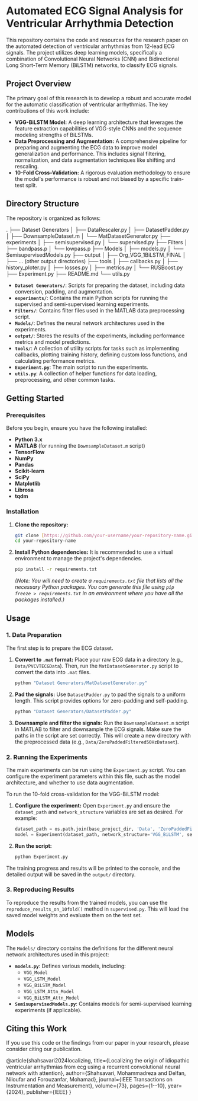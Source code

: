 # Automated ECG Signal Analysis for Ventricular Arrhythmia Detection

This repository contains the code and resources for the research paper on the automated detection of ventricular arrhythmias from 12-lead ECG signals. The project utilizes deep learning models, specifically a combination of Convolutional Neural Networks (CNN) and Bidirectional Long Short-Term Memory (BiLSTM) networks, to classify ECG signals.

## Project Overview

The primary goal of this research is to develop a robust and accurate model for the automatic classification of ventricular arrhythmias. The key contributions of this work include:

* **VGG-BiLSTM Model:** A deep learning architecture that leverages the feature extraction capabilities of VGG-style CNNs and the sequence modeling strengths of BiLSTMs.
* **Data Preprocessing and Augmentation:** A comprehensive pipeline for preparing and augmenting the ECG data to improve model generalization and performance. This includes signal filtering, normalization, and data augmentation techniques like shifting and rescaling.
* **10-Fold Cross-Validation:** A rigorous evaluation methodology to ensure the model's performance is robust and not biased by a specific train-test split.

## Directory Structure

The repository is organized as follows:

.
├── Dataset Generators
│   ├── DataRescaler.py
│   ├── DatasetPadder.py
│   ├── DownsampleDataset.m
│   └── MatDatasetGenerator.py
├── experiments
│   ├── semisupervised.py
│   └── supervised.py
├── Filters
│   ├── bandpass.p
│   └── lowpass.p
├── Models
│   ├── models.py
│   └── SemisupervisedModels.py
├── output
│   ├── Org_VGG_1BiLSTM_FINAL
│   ├── ... (other output directories)
├── tools
│   ├── callbacks.py
│   ├── history_ploter.py
│   ├── losses.py
│   ├── metrics.py
│   └── RUSBoost.py
├── Experiment.py
├── README.md
└── utils.py



-   **`Dataset Generators/`**: Scripts for preparing the dataset, including data conversion, padding, and augmentation.
-   **`experiments/`**: Contains the main Python scripts for running the supervised and semi-supervised learning experiments.
-   **`Filters/`**: Contains filter files used in the MATLAB data preprocessing script.
-   **`Models/`**: Defines the neural network architectures used in the experiments.
-   **`output/`**: Stores the results of the experiments, including performance metrics and model predictions.
-   **`tools/`**: A collection of utility scripts for tasks such as implementing callbacks, plotting training history, defining custom loss functions, and calculating performance metrics.
-   **`Experiment.py`**: The main script to run the experiments.
-   **`utils.py`**: A collection of helper functions for data loading, preprocessing, and other common tasks.

## Getting Started

### Prerequisites

Before you begin, ensure you have the following installed:

* **Python 3.x**
* **MATLAB** (for running the `DownsampleDataset.m` script)
* **TensorFlow**
* **NumPy**
* **Pandas**
* **Scikit-learn**
* **SciPy**
* **Matplotlib**
* **Librosa**
* **tqdm**

### Installation

1.  **Clone the repository:**
    ```bash
    git clone [https://github.com/your-username/your-repository-name.git](https://github.com/your-username/your-repository-name.git)
    cd your-repository-name
    ```

2.  **Install Python dependencies:**
    It is recommended to use a virtual environment to manage the project's dependencies.

    ```bash
    pip install -r requirements.txt
    ```
    *(Note: You will need to create a `requirements.txt` file that lists all the necessary Python packages. You can generate this file using `pip freeze > requirements.txt` in an environment where you have all the packages installed.)*

## Usage

### 1. Data Preparation

The first step is to prepare the ECG dataset.

1.  **Convert to `.mat` format:**
    Place your raw ECG data in a directory (e.g., `Data/PVCVTECGData`). Then, run the `MatDatasetGenerator.py` script to convert the data into `.mat` files.

    ```bash
    python "Dataset Generators/MatDatasetGenerator.py"
    ```

2.  **Pad the signals:**
    Use `DatasetPadder.py` to pad the signals to a uniform length. This script provides options for zero-padding and self-padding.

    ```bash
    python "Dataset Generators/DatasetPadder.py"
    ```

3.  **Downsample and filter the signals:**
    Run the `DownsampleDataset.m` script in MATLAB to filter and downsample the ECG signals. Make sure the paths in the script are set correctly. This will create a new directory with the preprocessed data (e.g., `Data/ZeroPaddedFiltered50HzDataset`).

### 2. Running the Experiments

The main experiments can be run using the `Experiment.py` script. You can configure the experiment parameters within this file, such as the model architecture, and whether to use data augmentation.

To run the 10-fold cross-validation for the VGG-BiLSTM model:

1.  **Configure the experiment:**
    Open `Experiment.py` and ensure the `dataset_path` and `network_structure` variables are set as desired. For example:

    ```python
    dataset_path = os.path.join(base_project_dir, 'Data', 'ZeroPaddedFiltered50HzDataset')
    model = Experiment(dataset_path, network_structure='VGG_BiLSTM', seed=300)
    ```

2.  **Run the script:**

    ```bash
    python Experiment.py
    ```

The training progress and results will be printed to the console, and the detailed output will be saved in the `output/` directory.

### 3. Reproducing Results

To reproduce the results from the trained models, you can use the `reproduce_results_on_10fold()` method in `supervised.py`. This will load the saved model weights and evaluate them on the test set.

## Models

The `Models/` directory contains the definitions for the different neural network architectures used in this project:

* **`models.py`**: Defines various models, including:
    * `VGG_Model`
    * `VGG_LSTM_Model`
    * `VGG_BiLSTM_Model`
    * `VGG_LSTM_Attn_Model`
    * `VGG_BiLSTM_Attn_Model`
* **`SemisupervisedModels.py`**: Contains models for semi-supervised learning experiments (if applicable).

## Citing this Work

If you use this code or the findings from our paper in your research, please consider citing our publication.


@article{shahsavari2024localizing,
  title={Localizing the origin of idiopathic ventricular arrhythmias from ecg using a recurrent convolutional neural network with attention},
  author={Shahsavari, Mohammadreza and Delfan, Niloufar and Forouzanfar, Mohamad},
  journal={IEEE Transactions on Instrumentation and Measurement},
  volume={73},
  pages={1--10},
  year={2024},
  publisher={IEEE}
}
